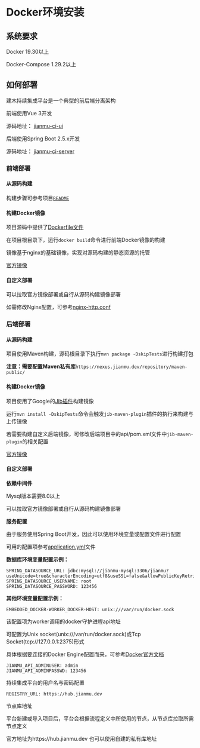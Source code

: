 # Docker环境安装

## 系统要求

Docker 19.30以上

Docker-Compose 1.29.2以上

## 如何部署

建木持续集成平台是一个典型的前后端分离架构  

前端使用Vue 3开发

源码地址： [jianmu-ci-ui](https://gitee.com/jianmu_dev/jianmu-ui) 

后端使用Spring Boot 2.5.x开发

源码地址： [jianmu-ci-server](https://gitee.com/jianmu_dev/jianmu-main/)

### 前端部署  

#### 从源码构建

构建步骤可参考项目[`README`](https://gitee.com/jianmu_dev/jianmu-ui)  

#### 构建Docker镜像

项目源码中提供了[Dockerfile文件](https://gitee.com/jianmu_dev/jianmu-ui-image/blob/master/Dockerfile)

在项目根目录下，运行`docker build`命令进行前端Docker镜像的构建

镜像基于nginx的基础镜像，实现对源码构建的静态资源的托管

[官方镜像](https://hub.docker.com/r/jianmudev/jianmu-ci-ui) 

#### 自定义部署

可以拉取官方镜像部署或自行从源码构建镜像部署

如需修改Nginx配置，可参考[nginx-http.conf](https://gitee.com/jianmu_dev/jianmu-ui-image/blob/master/nginx-http.conf)

### 后端部署

#### 从源码构建

项目使用Maven构建，源码根目录下执行`mvn package -DskipTests`进行构建打包

**注意：需要配置Maven私有库**`https://nexus.jianmu.dev/repository/maven-public/`

#### 构建Docker镜像

项目使用了Google的[Jib插件](https://github.com/GoogleContainerTools/jib)构建镜像

运行`mvn install -DskipTests`命令会触发`jib-maven-plugin`插件的执行来构建与上传镜像

若需要构建自定义后端镜像，可修改后端项目中的api/pom.xml文件中`jib-maven-plugin`的相关配置

[官方镜像](https://hub.docker.com/r/jianmudev/jianmu-ci-server)  

#### 自定义部署

**依赖中间件**

Mysql版本需要8.0以上

可以拉取官方镜像部署或自行从源码构建镜像部署

**服务配置**

由于服务使用Spring Boot开发，因此可以使用环境变量或配置文件进行配置

可用的配置项参考[application.yml](https://gitee.com/jianmu_dev/jianmu-main/blob/master/api/src/main/resources/application.yml)文件

**数据库环境变量配置示例：**
```
SPRING_DATASOURCE_URL: jdbc:mysql://jianmu-mysql:3306/jianmu?useUnicode=true&characterEncoding=utf8&useSSL=false&allowPublicKeyRetrieval=true
SPRING_DATASOURCE_USERNAME: root
SPRING_DATASOURCE_PASSWORD: 123456
```
**其他环境变量配置示例：**
```
EMBEDDED_DOCKER-WORKER_DOCKER-HOST: unix:///var/run/docker.sock
```
该配置项为worker调用的docker守护进程api地址

可配置为Unix socket(unix:///var/run/docker.sock)或Tcp Socket(tcp://127.0.0.1:2375)形式

具体根据要连接的Docker Engine配置而来，可参考[Docker官方文档](https://docs.docker.com/config/daemon/)

```
JIANMU_API_ADMINUSER: admin
JIANMU_API_ADMINPASSWD: 123456
```
持续集成平台的用户名与密码配置  
```
REGISTRY_URL: https://hub.jianmu.dev
```
节点库地址

平台新建或导入项目后，平台会根据流程定义中所使用的节点，从节点库拉取所需节点定义

官方地址为https://hub.jianmu.dev 也可以使用自建的私有库地址
